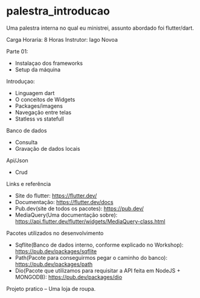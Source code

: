 # palestra_introducao

Uma palestra interna no qual eu ministrei, assunto abordado foi flutter/dart.

Carga Horaria: 8 Horas
Instrutor: Iago Novoa

Parte 01:
- Instalaçao dos frameworks
- Setup da máquina

Introduçao:
- Linguagem dart
- O conceitos de Widgets
- Packages/imagens
- Navegação entre telas
- Statless vs statefull

Banco de dados
- Consulta
- Gravação de dados locais

Api/Json
- Crud

Links e referência
- Site do flutter: https://flutter.dev/
- Documentação: https://flutter.dev/docs
- Pub.dev(site de todos os pacotes): https://pub.dev/
- MediaQuery(Uma documentação sobre): https://api.flutter.dev/flutter/widgets/MediaQuery-class.html

Pacotes utilizados no desenvolvimento
- Sqflite(Banco de dados interno, conforme explicado no Workshop): https://pub.dev/packages/sqflite
- Path(Pacote para conseguirmos pegar o caminho do banco): https://pub.dev/packages/path
- Dio(Pacote que utilizamos para requisitar a API feita em NodeJS + MONGODB): https://pub.dev/packages/dio

Projeto pratico – Uma loja de roupa.

